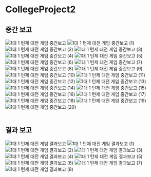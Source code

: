 # CollegeProject2
## 중간 보고
![1대 1 턴제 대전 게임 중간보고](https://github.com/seintcat/CollegeProject2/assets/35403288/07fa548e-3069-4828-8a2b-4ccd461e95d1)
![1대 1 턴제 대전 게임 중간보고 (1)](https://github.com/seintcat/CollegeProject2/assets/35403288/25ff814c-491a-47a3-8c68-cba4c915e280)
![1대 1 턴제 대전 게임 중간보고 (2)](https://github.com/seintcat/CollegeProject2/assets/35403288/8d6051e5-ea6e-4206-8132-18c438abc0db)
![1대 1 턴제 대전 게임 중간보고 (3)](https://github.com/seintcat/CollegeProject2/assets/35403288/9bb59ac1-28f5-4ebc-a6da-ced6a813e061)
![1대 1 턴제 대전 게임 중간보고 (4)](https://github.com/seintcat/CollegeProject2/assets/35403288/12151d09-029e-4e11-aa17-2cea4ee00f2b)
![1대 1 턴제 대전 게임 중간보고 (5)](https://github.com/seintcat/CollegeProject2/assets/35403288/57bbae0f-cbaa-4d6f-bf95-112396a0bacb)
![1대 1 턴제 대전 게임 중간보고 (6)](https://github.com/seintcat/CollegeProject2/assets/35403288/f11eb37f-4540-4a41-9b76-057eca5694ac)
![1대 1 턴제 대전 게임 중간보고 (7)](https://github.com/seintcat/CollegeProject2/assets/35403288/62e6ed6a-c22f-42b8-909c-bf16f68f2ef7)
![1대 1 턴제 대전 게임 중간보고 (8)](https://github.com/seintcat/CollegeProject2/assets/35403288/85c8481b-b142-4bba-a62d-a52ea985c859)
![1대 1 턴제 대전 게임 중간보고 (9)](https://github.com/seintcat/CollegeProject2/assets/35403288/9463d20e-e3b5-4944-8412-e975b2263d71)
![1대 1 턴제 대전 게임 중간보고 (10)](https://github.com/seintcat/CollegeProject2/assets/35403288/d7c35165-ded4-44c5-a005-ba4b067bbfab)
![1대 1 턴제 대전 게임 중간보고 (11)](https://github.com/seintcat/CollegeProject2/assets/35403288/11c8ef65-6ea2-4113-ba0c-68e78647d4d5)
![1대 1 턴제 대전 게임 중간보고 (12)](https://github.com/seintcat/CollegeProject2/assets/35403288/9f4db647-787f-48cf-8112-67480f03ee4a)
![1대 1 턴제 대전 게임 중간보고 (13)](https://github.com/seintcat/CollegeProject2/assets/35403288/c24b8d0e-a69c-4791-a232-e3f6ed1b6cd0)
![1대 1 턴제 대전 게임 중간보고 (14)](https://github.com/seintcat/CollegeProject2/assets/35403288/fd6c565e-b909-4893-b738-9a7b4b338bd0)
![1대 1 턴제 대전 게임 중간보고 (15)](https://github.com/seintcat/CollegeProject2/assets/35403288/8d3353d8-596c-4efb-b533-cf738a6fed43)
![1대 1 턴제 대전 게임 중간보고 (16)](https://github.com/seintcat/CollegeProject2/assets/35403288/c5d38b60-55a2-4e1e-9fb5-fd3b670874a7)
![1대 1 턴제 대전 게임 중간보고 (17)](https://github.com/seintcat/CollegeProject2/assets/35403288/bb3d3609-1411-4ea4-8bfa-660b9d263804)
![1대 1 턴제 대전 게임 중간보고 (18)](https://github.com/seintcat/CollegeProject2/assets/35403288/19498fbe-9ef9-454c-8fe4-8a8476260bde)
![1대 1 턴제 대전 게임 중간보고 (19)](https://github.com/seintcat/CollegeProject2/assets/35403288/99c5247f-ff12-43ca-a8cc-a6c75a4cf89b)
![1대 1 턴제 대전 게임 중간보고 (20)](https://github.com/seintcat/CollegeProject2/assets/35403288/eb402da4-34b8-4596-a235-b708ecfed005)
<br>
<br>
## 결과 보고
![1대 1 턴제 대전 게임 결과보고](https://github.com/seintcat/CollegeProject2/assets/35403288/fe6e3be8-a272-47cf-a3fc-0dfc2d1db493)
![1대 1 턴제 대전 게임 결과보고 (1)](https://github.com/seintcat/CollegeProject2/assets/35403288/d082222e-a704-495d-94c1-290bbeea8382)
![1대 1 턴제 대전 게임 결과보고 (2)](https://github.com/seintcat/CollegeProject2/assets/35403288/4d20b835-23cd-4668-9a83-1e26f06b3977)
![1대 1 턴제 대전 게임 결과보고 (3)](https://github.com/seintcat/CollegeProject2/assets/35403288/187f4cc1-f5a0-4fcf-a579-ceaab5f8d62b)
![1대 1 턴제 대전 게임 결과보고 (4)](https://github.com/seintcat/CollegeProject2/assets/35403288/1a93d0a6-01a6-4217-94c3-ce454ef01ad3)
![1대 1 턴제 대전 게임 결과보고 (5)](https://github.com/seintcat/CollegeProject2/assets/35403288/aad24247-1f4d-438c-aa61-8ae448a033fa)
![1대 1 턴제 대전 게임 결과보고 (6)](https://github.com/seintcat/CollegeProject2/assets/35403288/95ffef2c-a52f-40b2-8723-ba8414b25717)
![1대 1 턴제 대전 게임 결과보고 (7)](https://github.com/seintcat/CollegeProject2/assets/35403288/b9f4adf5-3be4-4b03-a21a-07bd186901fc)
![1대 1 턴제 대전 게임 결과보고 (8)](https://github.com/seintcat/CollegeProject2/assets/35403288/29548d91-cd9f-44fd-96aa-dc27d18ca747)
<br>
<br>
